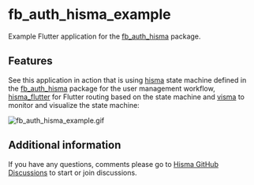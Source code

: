 # fb_auth_hisma_example

Example Flutter application for the [fb_auth_hisma](../../packages/fb_auth_hisma/) package.

## Features

See this application in action that is using [hisma](../hisma/) state machine defined in the [fb_auth_hisma](../../packages/fb_auth_hisma/) package for the user management workflow, [hisma_flutter](../hisma_flutter/) for Flutter routing based on the state machine and [visma](../visma/) to monitor and visualize the state machine:

![fb_auth_hisma_example.gif](../../examples/fb_auth_hisma_example/doc/resources/fb_auth_hisma_example.gif)

## Additional information

If you have any questions, comments please go to [Hisma GitHub Discussions](https://github.com/tamas-p/hisma/discussions) to start or join discussions.

